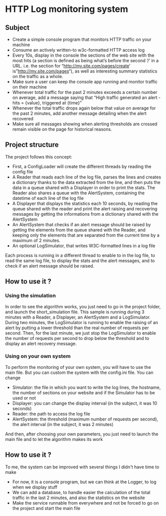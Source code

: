 HTTP Log monitoring system
==========================

Subject
-------

-   Create a simple console program that monitors HTTP traffic on your machine
-   Consume an actively written-to w3c-formatted HTTP access log
-   Every 10s, display in the console the sections of the web site with the most hits (a section is defined as being what’s before the second ‘/’ in a URL. i.e. the section for “<http://my.site.com/pages/create>’ is”<http://my.site.com/pages>“), as well as interesting summary statistics on the traffic as a whole.
-   Make sure a user can keep the console app running and monitor traffic on their machine
-   Whenever total traffic for the past 2 minutes exceeds a certain number on average, add a message saying that “High traffic generated an alert - hits = {value}, triggered at {time}”
-   Whenever the total traffic drops again below that value on average for the past 2 minutes, add another message detailing when the alert recovered
-   Make sure all messages showing when alerting thresholds are crossed remain visible on the page for historical reasons.

Project structure
-----------------

The project follows this concept:

-   First, a ConfigLoader will create the different threads by reading the config file
-   A Reader that reads each line of the log file, parses the lines and creates a dictionary thanks to the data extracted from the line, and then puts the data in a queue shared with a Displayer in order to print the stats. The Reader also shares a queue with the AlertSystem, containing the datetime of each line of the log file
-   A Displayer that displays the statistics each 10 seconds, by reading the queue shared with the reader and print the alert raising and recovering messages by getting the informations from a dictionary shared with the AlertSystem
-   An AlertSystem that checks if an alert message should be raised by getting the elements from the queue shared with the Reader, and keeping only the elements that are separated from the current time by a maximum of 2 minutes.
-   An optional LogSimulator, that writes W3C-formatted lines in a log file

Each process is running in a different thread to enable to in the log file, to read the same log file, to display the stats and the alert messages, and to check if an alert message should be raised.

How to use it ?
---------------

### Using the simulation

In order to see the algorithm works, you just need to go in the project folder, and launch the short\_simulation file. This sample is running during 3 minutes with a Reader, a Displayer, an AlertSystem and a LogSimulator. During two minutes, the LogSimulator is running to enable the raising of an alert by putting a lower threshold than the real number of requests per second. Then, for the last minute, we just stop the LogSimulator to enable the number of requests per second to drop below the threshold and to display an alert recovery message.

### Using on your own system

To perform the monitoring of your own system, you will have to use the main file. But you can custom the system with the config.ini file. You can change
-   Simulator: the file in which you want to write the log lines, the hostname, the number of sections on your website and if the Simulator has to be used or not
-   Displayer: you can change the display interval (in the subject, it was 10 seconds)
-   Reader: the path to access the log file
-   AlertSystem: the threshold (maximum number of requests per second), the alert interval (in the subject, it was 2 minutes)

And then, after choosing your own parameters, you just need to launch the main file and to let the algorithm makes its work

How to use it ?
---------------

To me, the system can be improved with several things I didn't have time to make
-   For now, it is a console program, but we can think at the Logger, to log when we display stuff
-   We can add a database, to handle easier the calculation of the total traffic in the last 2 minutes, and also the statistics on the website
-   Make the service runnable from everywhere and not be forced to go on the project and start the main file
